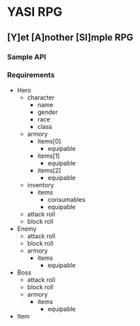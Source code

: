 # YASI RPG

## [Y]et [A]nother [SI]mple RPG

### Sample API

### Requirements

* Hero
  * character
    * name
    * gender
    * race
    * class
  * armory
    * items[0]
      * equipable
    * items[1]
      * equipable
    * items[2]
      * equipable
  * inventory
    * items
      * consumables
      * equipable
  * attack roll
  * block roll
* Enemy
  * attack roll
  * block roll
  * armory
    * items
      * equipable
* Boss
  * attack roll
  * block roll
  * armory
    * items
      * equipable
* Item
